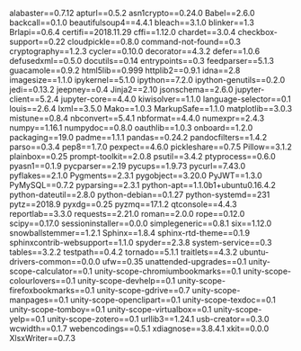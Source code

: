 alabaster==0.7.12
apturl==0.5.2
asn1crypto==0.24.0
Babel==2.6.0
backcall==0.1.0
beautifulsoup4==4.4.1
bleach==3.1.0
blinker==1.3
Brlapi==0.6.4
certifi==2018.11.29
cffi==1.12.0
chardet==3.0.4
checkbox-support==0.22
cloudpickle==0.8.0
command-not-found==0.3
cryptography==1.2.3
cycler==0.10.0
decorator==4.3.2
defer==1.0.6
defusedxml==0.5.0
docutils==0.14
entrypoints==0.3
feedparser==5.1.3
guacamole==0.9.2
html5lib==0.999
httplib2==0.9.1
idna==2.8
imagesize==1.1.0
ipykernel==5.1.0
ipython==7.2.0
ipython-genutils==0.2.0
jedi==0.13.2
jeepney==0.4
Jinja2==2.10
jsonschema==2.6.0
jupyter-client==5.2.4
jupyter-core==4.4.0
kiwisolver==1.1.0
language-selector==0.1
louis==2.6.4
lxml==3.5.0
Mako==1.0.3
MarkupSafe==1.1.0
matplotlib==3.0.3
mistune==0.8.4
nbconvert==5.4.1
nbformat==4.4.0
numexpr==2.4.3
numpy==1.16.1
numpydoc==0.8.0
oauthlib==1.0.3
onboard==1.2.0
packaging==19.0
padme==1.1.1
pandas==0.24.2
pandocfilters==1.4.2
parso==0.3.4
pep8==1.7.0
pexpect==4.6.0
pickleshare==0.7.5
Pillow==3.1.2
plainbox==0.25
prompt-toolkit==2.0.8
psutil==3.4.2
ptyprocess==0.6.0
pyasn1==0.1.9
pycparser==2.19
pycups==1.9.73
pycurl==7.43.0
pyflakes==2.1.0
Pygments==2.3.1
pygobject==3.20.0
PyJWT==1.3.0
PyMySQL==0.7.2
pyparsing==2.3.1
python-apt==1.1.0b1+ubuntu0.16.4.2
python-dateutil==2.8.0
python-debian==0.1.27
python-systemd==231
pytz==2018.9
pyxdg==0.25
pyzmq==17.1.2
qtconsole==4.4.3
reportlab==3.3.0
requests==2.21.0
roman==2.0.0
rope==0.12.0
scipy==0.17.0
sessioninstaller==0.0.0
simplegeneric==0.8.1
six==1.12.0
snowballstemmer==1.2.1
Sphinx==1.8.4
sphinx-rtd-theme==0.1.9
sphinxcontrib-websupport==1.1.0
spyder==2.3.8
system-service==0.3
tables==3.2.2
testpath==0.4.2
tornado==5.1.1
traitlets==4.3.2
ubuntu-drivers-common==0.0.0
ufw==0.35
unattended-upgrades==0.1
unity-scope-calculator==0.1
unity-scope-chromiumbookmarks==0.1
unity-scope-colourlovers==0.1
unity-scope-devhelp==0.1
unity-scope-firefoxbookmarks==0.1
unity-scope-gdrive==0.7
unity-scope-manpages==0.1
unity-scope-openclipart==0.1
unity-scope-texdoc==0.1
unity-scope-tomboy==0.1
unity-scope-virtualbox==0.1
unity-scope-yelp==0.1
unity-scope-zotero==0.1
urllib3==1.24.1
usb-creator==0.3.0
wcwidth==0.1.7
webencodings==0.5.1
xdiagnose==3.8.4.1
xkit==0.0.0
XlsxWriter==0.7.3
